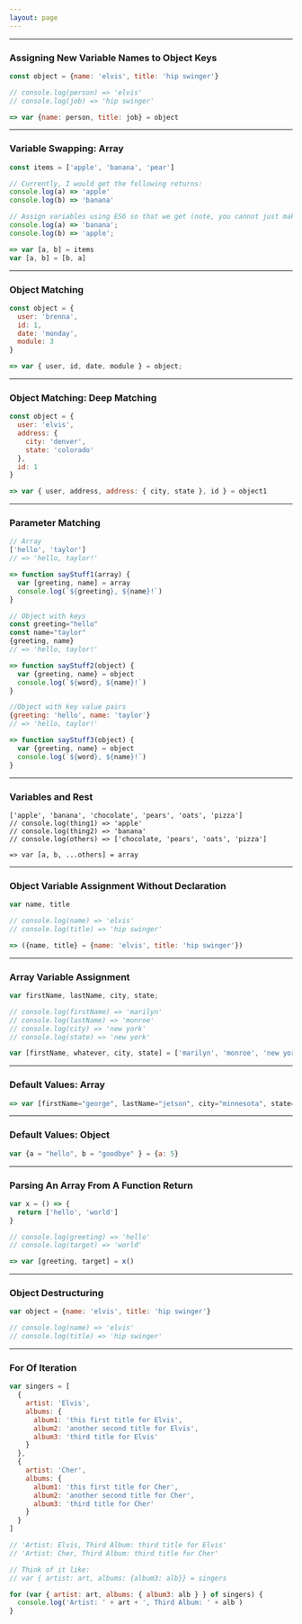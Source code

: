 ```yaml
---
layout: page
---
```


-------------
### Assigning New Variable Names to Object Keys

```js
const object = {name: 'elvis', title: 'hip swinger'}

// console.log(person) => 'elvis'
// console.log(job) => 'hip swinger'

=> var {name: person, title: job} = object
```

--------------
### Variable Swapping: Array

```js
const items = ['apple', 'banana', 'pear']

// Currently, I would get the following returns:
console.log(a) => 'apple'
console.log(b) => 'banana'

// Assign variables using ES6 so that we get (note, you cannot just make a completely new array):
console.log(a) => 'banana';
console.log(b) => 'apple';

=> var [a, b] = items
var [a, b] = [b, a]
```

---------------
### Object Matching

```js
const object = {
  user: 'brenna',
  id: 1,
  date: 'monday',
  module: 3
}

=> var { user, id, date, module } = object;
```

----------------
### Object Matching: Deep Matching

```js
const object = {
  user: 'elvis',
  address: {
    city: 'denver',
    state: 'colorado'
  },
  id: 1
}

=> var { user, address, address: { city, state }, id } = object1
```

________________
### Parameter Matching   

```js
// Array
['hello', 'taylor']
// => 'hello, taylor!'

=> function sayStuff1(array) {
  var [greeting, name] = array
  console.log(`${greeting}, ${name}!`)
}

// Object with keys
const greeting="hello"
const name="taylor"
{greeting, name}
// => 'hello, taylor!'

=> function sayStuff2(object) {
  var {greeting, name} = object
  console.log(`${word}, ${name}!`)
}

//Object with key value pairs
{greeting: 'hello', name: 'taylor'}
// => 'hello, taylor!'

=> function sayStuff3(object) {
  var {greeting, name} = object
  console.log(`${word}, ${name}!`)
}
```

-----------------
### Variables and Rest

```
['apple', 'banana', 'chocolate', 'pears', 'oats', 'pizza']
// console.log(thing1) => 'apple'
// console.log(thing2) => 'banana'
// console.log(others) => ['chocolate, 'pears', 'oats', 'pizza']

=> var [a, b, ...others] = array
```

-----------------
### Object Variable Assignment Without Declaration

```js
var name, title

// console.log(name) => 'elvis'
// console.log(title) => 'hip swinger'

=> ({name, title} = {name: 'elvis', title: 'hip swinger'})
```

-----------------
### Array Variable Assignment

```js
var firstName, lastName, city, state;

// console.log(firstName) => 'marilyn'
// console.log(lastName) => 'monroe'
// console.log(city) => 'new york'
// console.log(state) => 'new york'

var [firstName, whatever, city, state] = ['marilyn', 'monroe', 'new york', 'new york']
```

------------------
### Default Values: Array

```js
=> var [firstName="george", lastName="jetson", city="minnesota", state="california"] = ['marilyn', 'monroe', 'new york']
```
------------------
### Default Values: Object

```js
var {a = "hello", b = "goodbye" } = {a: 5}
```
------------------
### Parsing An Array From A Function Return

```js
var x = () => {
  return ['hello', 'world']
}

// console.log(greeting) => 'hello'
// console.log(target) => 'world'

=> var [greeting, target] = x()
```

------------------
### Object Destructuring

```js
var object = {name: 'elvis', title: 'hip swinger'}

// console.log(name) => 'elvis'
// console.log(title) => 'hip swinger'
```


------------------
### For Of Iteration

```js
var singers = [
  {
    artist: 'Elvis',
    albums: {
      album1: 'this first title for Elvis',
      album2: 'another second title for Elvis',
      album3: 'third title for Elvis'
    }
  },
  {
    artist: 'Cher',
    albums: {
      album1: 'this first title for Cher',
      album2: 'another second title for Cher',
      album3: 'third title for Cher'
    }
  }
]

// 'Artist: Elvis, Third Album: third title for Elvis'
// 'Artist: Cher, Third Album: third title for Cher'

// Think of it like:
// var { artist: art, albums: {album3: alb}} = singers

for (var { artist: art, albums: { album3: alb } } of singers) {
  console.log('Artist: ' + art + ', Third Album: ' + alb )
}
```
